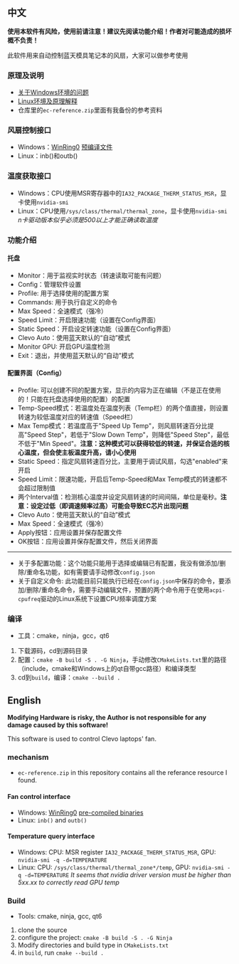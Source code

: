 中文
--------------
**使用本软件有风险，使用前请注意！建议先阅读功能介绍！作者对可能造成的损坏概不负责！**

此软件用来自动控制蓝天模具笔记本的风扇，大家可以做参考使用

### 原理及说明
* [关于Windows环境的问题](https://tieba.baidu.com/p/9101786783)
* [Linux环境及原理解释](https://tieba.baidu.com/p/9101786783)
* 仓库里的`ec-reference.zip`里面有我备份的参考资料

### 风扇控制接口
* Windows：[WinRing0](https://github.com/GermanAizek/WinRing0) [预编译文件](https://github.com/QCute/WinRing0)
* Linux：inb()和outb()

### 温度获取接口
* Windows：CPU使用MSR寄存器中的`IA32_PACKAGE_THERM_STATUS_MSR`，显卡使用`nvidia-smi`
* Linux：CPU使用`/sys/class/thermal/thermal_zone`，显卡使用`nvidia-smi`
*n卡驱动版本似乎必须是500以上才能正确读取温度*

### 功能介绍

#### 托盘
* Monitor：用于监视实时状态（转速读取可能有问题）
* Config：管理软件设置
* Profile: 用于选择使用的配置方案
* Commands: 用于执行自定义的命令
* Max Speed：全速模式（强冷）
* Speed Limit：开启限速功能（设置在Config界面）
* Static Speed：开启设定转速功能（设置在Config界面）
* Clevo Auto：使用蓝天默认的“自动”模式
* Monitor GPU: 开启GPU温度检测
* Exit：退出，并使用蓝天默认的“自动”模式

#### 配置界面（Config）
* Profile: 可以创建不同的配置方案，显示的内容为正在编辑（不是正在使用的！只能在托盘选择使用的配置）的配置
* Temp-Speed模式：若温度处在温度列表（Temp栏）的两个值直接，则设置转速为较低温度对应的转速值（Speed栏）
* Max Temp模式：若温度高于"Speed Up Temp"，则风扇转速百分比提高"Speed Step"，若低于"Slow Down Temp"，则降低"Speed Step"，最低不低于"Min Speed"。**注意：这种模式可以获得较低的转速，并保证合适的核心温度，但会使主板温度升高，请小心使用**
* Static Speed：指定风扇转速百分比，主要用于调试风扇，勾选"enabled"来开启
* Speed Limit：限速功能，开启后Temp-Speed和Max Temp模式的转速都不会超过限制值
* 两个Interval值：检测核心温度并设定风扇转速的时间间隔，单位是毫秒。**注意：设定过低（即调速频率过高）可能会导致EC芯片出现问题**
* Clevo Auto：使用蓝天默认的“自动”模式
* Max Speed：全速模式（强冷）
* Apply按钮：应用设置并保存配置文件
* OK按钮：应用设置并保存配置文件，然后关闭界面
---------
* 关于多配置功能：这个功能只能用于选择或编辑已有配置，我没有做添加/删除/重命名功能，如有需要请手动修改`config.json`
* 关于自定义命令: 此功能目前只能执行已经在`config.json`中保存的命令，要添加/删除/重命名命令，需要手动编辑文件，预置的两个命令用于在使用`acpi-cpufreq`驱动的Linux系统下设置CPU频率调度方案

### 编译
* 工具：cmake，ninja，gcc，qt6
1. 下载源码，cd到源码目录
2. 配置：`cmake -B build -S . -G Ninja`，手动修改`CMakeLists.txt`里的路径（include，cmake和Windows上的qt自带gcc路径）和编译类型
3. cd到`build`，编译：`cmake --build .`

English
--------------
**Modifying Hardware is risky, the Author is not responsible for any damage caused by this software!**

This software is used to control Clevo laptops' fan.

### mechanism
* `ec-reference.zip` in this repository contains all the referance resource I found.
#### Fan control interface
* Windows: [WinRing0](https://github.com/GermanAizek/WinRing0) [pre-compiled binaries](https://github.com/QCute/WinRing0)
* Linux: `inb()` and `outb()`
#### Temperature query interface
* Windows: CPU: MSR register `IA32_PACKAGE_THERM_STATUS_MSR`, GPU: `nvidia-smi -q -d=TEMPERATURE`
* Linux: CPU: `/sys/class/thermal/thermal_zone*/temp`, GPU: `nvidia-smi -q -d=TEMPERATURE`
*It seems that nvidia driver version must be higher than 5xx.xx to correctly read GPU temp*

### Build
* Tools: cmake, ninja, gcc, qt6
1. clone the source
2. configure the project: `cmake -B build -S . -G Ninja`
3. Modify directories and build type in `CMakeLists.txt`
4. in `build`, run `cmake --build .`
